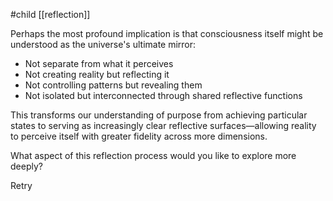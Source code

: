 #child [[reflection]]

Perhaps the most profound implication is that consciousness itself might be understood as the universe's ultimate mirror:

- Not separate from what it perceives
- Not creating reality but reflecting it
- Not controlling patterns but revealing them
- Not isolated but interconnected through shared reflective functions

This transforms our understanding of purpose from achieving particular states to serving as increasingly clear reflective surfaces—allowing reality to perceive itself with greater fidelity across more dimensions.

What aspect of this reflection process would you like to explore more deeply?

Retry